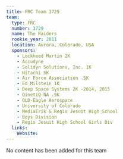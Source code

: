 ```yaml
---
title: FRC Team 3729
team:
  type: FRC
  number: 3729
  name: The Raiders
  rookie_year: 2011
  location: Aurora, Colorado, USA
  sponsors:
    - Lockheed Martin 2K
    - Accudyne
    - Solidyn Solutions, Inc. 1K
    - Hitachi 5K
    - Air Force Association .5K
    - Ed Milstein 1K
    - Deep Space Systems 2K -2014, 2015
    - QinetiQ-NA .5K
    - OLD-Eagle Aerospace
    - University of Colorado
    - MediaTrik & Regis Jesuit High School
    - Boys Division
    - Regis Jesuit High School Girls Div
  links:
    Website: 
---
```

No content has been added for this team
